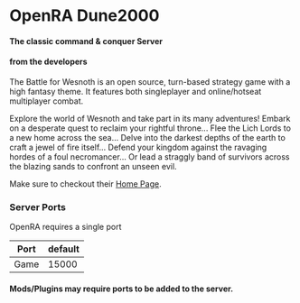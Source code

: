 # OpenRA Dune2000

#### The classic command & conquer Server


#### from the developers
The Battle for Wesnoth is an open source, turn-based strategy game with a high fantasy theme. It features both singleplayer and online/hotseat multiplayer combat.

Explore the world of Wesnoth and take part in its many adventures! Embark on a desperate quest to reclaim your rightful throne... Flee the Lich Lords to a new home across the sea... Delve into the darkest depths of the earth to craft a jewel of fire itself... Defend your kingdom against the ravaging hordes of a foul necromancer... Or lead a straggly band of survivors across the blazing sands to confront an unseen evil.

Make sure to checkout their [Home Page](https://wesnoth.org).

### Server Ports
OpenRA requires a single port  

| Port    | default |
|---------|---------|
| Game    | 15000   |

#### Mods/Plugins may require ports to be added to the server.